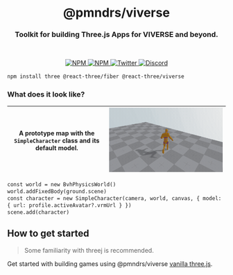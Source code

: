 <h1 align="center">@pmndrs/viverse</h1>
<h3 align="center">Toolkit for building Three.js Apps for VIVERSE and beyond.</h3>
<br/>

<p align="center">
  <a href="https://npmjs.com/package/@react-three/viverse" target="_blank">
    <img src="https://img.shields.io/npm/v/@react-three/viverse?style=flat&colorA=000000&colorB=000000" alt="NPM" />
  </a>
  <a href="https://npmjs.com/package/@react-three/viverse" target="_blank">
    <img src="https://img.shields.io/npm/dt/@react-three/viverse.svg?style=flat&colorA=000000&colorB=000000" alt="NPM" />
  </a>
  <a href="https://twitter.com/pmndrs" target="_blank">
    <img src="https://img.shields.io/twitter/follow/pmndrs?label=%40pmndrs&style=flat&colorA=000000&colorB=000000&logo=twitter&logoColor=000000" alt="Twitter" />
  </a>
  <a href="https://discord.gg/ZZjjNvJ" target="_blank">
    <img src="https://img.shields.io/discord/740090768164651008?style=flat&colorA=000000&colorB=000000&label=discord&logo=discord&logoColor=000000" alt="Discord" />
  </a>
</p>

```bash
npm install three @react-three/fiber @react-three/viverse
```

### What does it look like?

| A prototype map with the `SimpleCharacter` class and its default model. | ![render of the code below](../../docs/getting-started/basic-example.gif) |
| --------------------------------------------------------------------------- | --------------------------------------------------------------------- |

```tsx
const world = new BvhPhysicsWorld()
world.addFixedBody(ground.scene)
const character = new SimpleCharacter(camera, world, canvas, { model: { url: profile.activeAvatar?.vrmUrl } })
scene.add(character)
```

## How to get started

> Some familiarity with
> threej is recommended.

Get started with building games using @pmndrs/viverse [vanilla three.js](https://pmndrs.github.io/viverse/without-react).
